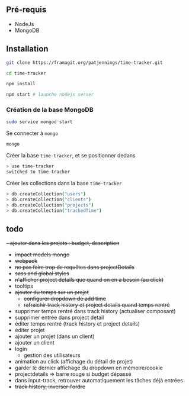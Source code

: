 ## Pré-requis ##

- NodeJs
- MongoDB

## Installation ##

``` bash
git clone https://framagit.org/patjennings/time-tracker.git
```

``` bash
cd time-tracker
```

``` bash
npm install
```

``` bash
npm start # launche nodejs server
```

### Création de la base MongoDB ###

``` bash
sudo service mongod start
```

Se connecter à `mongo`

``` bash
mongo
```

Créer la base `time-tracker`, et se positionner dedans

``` bash
> use time-tracker
switched to time-tracker
```

Créer les collections dans la base `time-tracker`

``` bash
> db.createCollection("users")
> db.createCollection("clients")
> db.createCollection("projects")
> db.createCollection("trackedTime")
```

## todo ##

~~- ajouter dans les projets : budget, description~~
  - ~~impact models mongo~~
- ~~webpack~~
- ~~ne pas faire trop de requêtes dans projectDetails~~
- ~~sass and global styles~~
- ~~n'afficher project details que quand on en a besoin (au click)~~
- tooltips
- ~~ajouter du temps sur un projet~~
  - ~~configurer dropdown de add time~~
  - ~~rafraichir track history et project details quand temps rentré~~
- supprimer temps rentré dans track history (actualiser composant)
- supprimer entrée dans project detail
- éditer temps rentré (track history et project details)
- éditer projet
- ajouter un projet (dans un client)
- ajouter un client
- login
  - gestion des utilisateurs
- animation au click (affichage du détail de projet)
- garder le dernier affichage du dropdown en mémoire/cookie
- projectdetails => barre rouge si budget dépassé
- dans input-track, retrouver automatiquement les tâches déjà entrées
- ~~track history, inverser l'ordre~~
